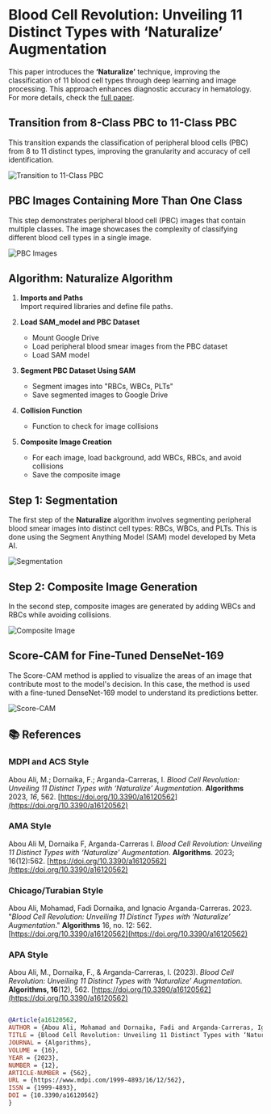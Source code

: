 # Blood Cell Revolution: Unveiling 11 Distinct Types with ‘Naturalize’ Augmentation
This paper introduces the **‘Naturalize’** technique, improving the classification of 11 blood cell types through deep learning and image processing. This approach enhances diagnostic accuracy in hematology. For more details, check the [full paper](https://www.mdpi.com/1999-4893/16/12/562).

## Transition from 8-Class PBC to 11-Class PBC
This transition expands the classification of peripheral blood cells (PBC) from 8 to 11 distinct types, improving the granularity and accuracy of cell identification.

![Transition to 11-Class PBC](https://www.mdpi.com/algorithms/algorithms-16-00562/article_deploy/html/images/algorithms-16-00562-g003-550.jpg)


## PBC Images Containing More Than One Class
This step demonstrates peripheral blood cell (PBC) images that contain multiple classes. The image showcases the complexity of classifying different blood cell types in a single image.

![PBC Images](https://www.mdpi.com/algorithms/algorithms-16-00562/article_deploy/html/images/algorithms-16-00562-g004-550.jpg)

## Algorithm: Naturalize Algorithm

1. **Imports and Paths**  
   Import required libraries and define file paths.
   
2. **Load SAM_model and PBC Dataset**  
   - Mount Google Drive  
   - Load peripheral blood smear images from the PBC dataset  
   - Load SAM model

3. **Segment PBC Dataset Using SAM**  
   - Segment images into "RBCs, WBCs, PLTs"  
   - Save segmented images to Google Drive

4. **Collision Function**  
   - Function to check for image collisions

5. **Composite Image Creation**  
   - For each image, load background, add WBCs, RBCs, and avoid collisions  
   - Save the composite image

## Step 1: Segmentation
The first step of the **Naturalize** algorithm involves segmenting peripheral blood smear images into distinct cell types: RBCs, WBCs, and PLTs. This is done using the Segment Anything Model (SAM) model developed by Meta AI.

![Segmentation](https://www.mdpi.com/algorithms/algorithms-16-00562/article_deploy/html/images/algorithms-16-00562-g005-550.jpg)

## Step 2: Composite Image Generation
In the second step, composite images are generated by adding WBCs and RBCs while avoiding collisions.

![Composite Image](https://www.mdpi.com/algorithms/algorithms-16-00562/article_deploy/html/images/algorithms-16-00562-g006-550.jpg)

## Score-CAM for Fine-Tuned DenseNet-169
The Score-CAM method is applied to visualize the areas of an image that contribute most to the model's decision. In this case, the method is used with a fine-tuned DenseNet-169 model to understand its predictions better.

![Score-CAM](https://www.mdpi.com/algorithms/algorithms-16-00562/article_deploy/html/images/algorithms-16-00562-g011-550.jpg)


## 📚 References

### MDPI and ACS Style  
Abou Ali, M.; Dornaika, F.; Arganda-Carreras, I. *Blood Cell Revolution: Unveiling 11 Distinct Types with ‘Naturalize’ Augmentation*. **Algorithms** 2023, *16*, 562. [https://doi.org/10.3390/a16120562](https://doi.org/10.3390/a16120562)

### AMA Style  
Abou Ali M, Dornaika F, Arganda-Carreras I. *Blood Cell Revolution: Unveiling 11 Distinct Types with ‘Naturalize’ Augmentation*. **Algorithms**. 2023; 16(12):562. [https://doi.org/10.3390/a16120562](https://doi.org/10.3390/a16120562)

### Chicago/Turabian Style  
Abou Ali, Mohamad, Fadi Dornaika, and Ignacio Arganda-Carreras. 2023. "*Blood Cell Revolution: Unveiling 11 Distinct Types with ‘Naturalize’ Augmentation*." **Algorithms** 16, no. 12: 562. [https://doi.org/10.3390/a16120562](https://doi.org/10.3390/a16120562)

### APA Style  
Abou Ali, M., Dornaika, F., & Arganda-Carreras, I. (2023). *Blood Cell Revolution: Unveiling 11 Distinct Types with ‘Naturalize’ Augmentation*. **Algorithms, 16**(12), 562. [https://doi.org/10.3390/a16120562](https://doi.org/10.3390/a16120562)


```bibtex

@Article{a16120562,
AUTHOR = {Abou Ali, Mohamad and Dornaika, Fadi and Arganda-Carreras, Ignacio},
TITLE = {Blood Cell Revolution: Unveiling 11 Distinct Types with ‘Naturalize’ Augmentation},
JOURNAL = {Algorithms},
VOLUME = {16},
YEAR = {2023},
NUMBER = {12},
ARTICLE-NUMBER = {562},
URL = {https://www.mdpi.com/1999-4893/16/12/562},
ISSN = {1999-4893},
DOI = {10.3390/a16120562}
}
